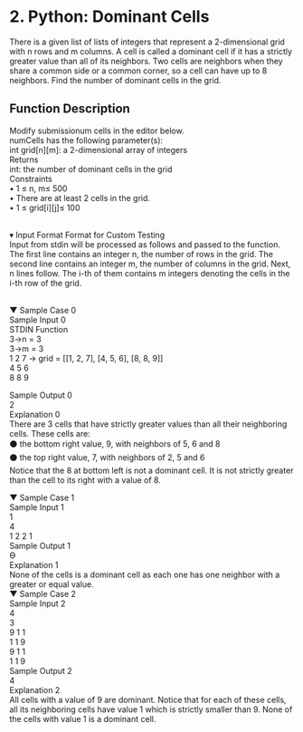 
# 2. Python: Dominant Cells <br>
There is a given list of lists of integers that represent a 2-dimensional grid with n rows and m columns. A cell is called a dominant cell if
it has a strictly greater value than all of its neighbors. Two cells are neighbors when they share a common side or a common corner, so a cell can have up to 8 neighbors. Find the number of dominant cells in the grid.   <br>
## Function Description  <br>
Modify submissionum cells in the editor below.     <br>
numCells has the following parameter(s):    <br>
int grid[n][m]: a 2-dimensional array of integers   <br>
Returns   <br>
int: the number of dominant cells in the grid   <br>
Constraints   <br>
• 1 ≤ n, m≤ 500   <br>
• There are at least 2 cells in the grid.   <br>
• 1 ≤ grid[i][j]≤ 100   <br>
﻿

▾ Input Format Format for Custom Testing   <br>
Input from stdin will be processed as follows and passed to the function.
The first line contains an integer n, the number of rows in the grid.
The second line contains an integer m, the number of columns in the grid.
Next, n lines follow. The i-th of them contains m integers denoting the cells in the i-th row of the grid.

   <br>
   ▼ Sample Case 0   <br>
Sample Input 0   <br>
STDIN  Function    <br>
3→n = 3    <br>
3→m = 3    <br>
1 2 7 → grid = [[1, 2, 7], [4, 5, 6], [8, 8, 9]]   <br>
4 5 6     <br>
8 8 9   <br>

Sample Output 0   <br>
2   <br>
Explanation 0   <br>
There are 3 cells that have strictly greater values than all their neighboring cells. These cells are:   <br>
⚫ the bottom right value, 9, with neighbors of 5, 6 and 8   <br>
⚫ the top right value, 7, with neighbors of 2, 5 and 6   <br>
Notice that the 8 at bottom left is not a dominant cell. It is not strictly greater than the cell to its right with a value of 8.
﻿   <br>

▼ Sample Case 1   <br>
Sample Input 1   <br>
1   <br>
4   <br>
1 2 2 1   <br>
Sample Output 1   <br>
Ө   <br>
Explanation 1   <br>
None of the cells is a dominant cell as each one has one neighbor with a greater or equal value.   <br>
▼ Sample Case 2   <br>
Sample Input 2   <br>
4   <br>
3   <br>
9 1 1   <br>
1 1 9   <br>
9 1 1   <br>
1 1 9   <br>
Sample Output 2   <br>
4   <br>
Explanation 2   <br>
All cells with a value of 9 are dominant. Notice that for each of these cells, all its neighboring cells have value 1 which is strictly smaller than 9. None of the cells with value 1 is a dominant cell.
